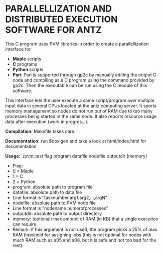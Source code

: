 # PARALLELLIZATION AND DISTRIBUTED EXECUTION SOFTWARE FOR ANTZ

This C program uses PVM libraries in order to create a parallellization interface for
 - **Maple** scripts
 - **C** programs
 - **Python** scripts
 - **Pari**: Pari is supported through gp2c by manually editing the output C code and compiling as a C program using the command provided by gp2c. Then the executable can be run using the C module of this software.

This interface lets the user execute a same script/program over multiple input data in several CPUs located at the antz computing server. It sports memory management so nodes do not run out of RAM due to too many processes being started in the same node. It also reports resource usage data after execution (work in progres...).

**Compilation:** Makefile takes care.

**Documentation:** run $doxigen and take a look at html/index.html for documentation

**Usage:** ./pvm_test flag program datafile nodefile outputdir [memory]
 - Flag:
  - 0 = Maple
  - 1 = C
  - 2 = Python
 - program: absolute path to program file
 - datafile: absolute path to data file
  - Line format is "tasknumber,arg1,arg2,...,argN"
 - nodefile: absolute path to PVM node file
  - Line format is "nodename numerofprocesses"
 - outputdir: absolute path to output directory
 - memory: (optional) max amount of RAM (in KB) that a single execution can require
  - Remark: if this argument is not used, the program picks a 25% of max RAM threshold for assigning jobs (this is not optimal for nodes with much RAM such as a05 and a08, but it is safe and not too bad for the rest).
